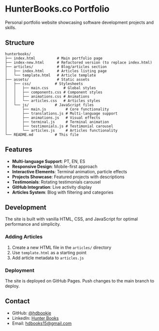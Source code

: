 # HunterBooks.co Portfolio

Personal portfolio website showcasing software development projects and skills.

## Structure

```
hunterbooks/
├── index.html          # Main portfolio page
├── index-new.html      # Refactored version (to replace index.html)
├── articles/           # Blog/articles section
│   ├── index.html      # Articles listing page
│   └── template.html   # Article template
├── assets/             # Static assets
│   ├── css/           # Stylesheets
│   │   ├── main.css       # Global styles
│   │   ├── components.css # Component styles
│   │   ├── animations.css # Animations
│   │   └── articles.css   # Articles styles
│   └── js/            # JavaScript files
│       ├── main.js         # Core functionality
│       ├── translations.js # Multi-language support
│       ├── animations.js   # Visual effects
│       ├── terminal.js     # Terminal animation
│       ├── testimonials.js # Testimonial carousel
│       └── articles.js     # Articles functionality
└── README.md          # This file

```

## Features

- **Multi-language Support**: PT, EN, ES
- **Responsive Design**: Mobile-first approach
- **Interactive Elements**: Terminal animation, particle effects
- **Projects Showcase**: Featured projects with descriptions
- **Testimonials**: Rotating testimonials carousel
- **GitHub Integration**: Live activity display
- **Articles System**: Blog with filtering and categories

## Development

The site is built with vanilla HTML, CSS, and JavaScript for optimal performance and simplicity.

### Adding Articles

1. Create a new HTML file in the `articles/` directory
2. Use `template.html` as a starting point
3. Add article metadata to `articles.js`

### Deployment

The site is deployed on GitHub Pages. Push changes to the main branch to deploy.

## Contact

- GitHub: [@hdbookie](https://github.com/hdbookie)
- LinkedIn: [Hunter Books](https://www.linkedin.com/in/hunterdanielbooks/)
- Email: hdbooks15@gmail.com